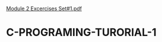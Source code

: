 [Module 2 Excercises Set#1.pdf](https://github.com/Vsnikhilmaheswar/C-PROGRAMING-TURORIAL-1/files/7072357/Module.2.Excercises.Set.1.pdf)
# C-PROGRAMING-TURORIAL-1

